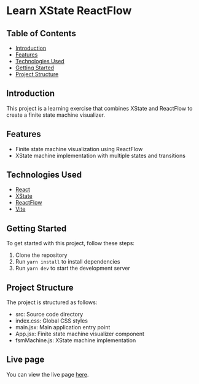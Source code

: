 # Learn XState ReactFlow

## Table of Contents
  - [Introduction](#introduction)
  - [Features](#features)
  - [Technologies Used](#technologies-used)
  - [Getting Started](#getting-started)
  - [Project Structure](#project-structure)

## Introduction
This project is a learning exercise that combines XState and ReactFlow to create a finite state machine visualizer.

## Features
  - Finite state machine visualization using ReactFlow
  - XState machine implementation with multiple states and transitions

## Technologies Used
  - [React](https://react.dev/)
  - [XState](https://xstate.js.org/)
  - [ReactFlow](https://reactflow.dev/)
  - [Vite](https://vitejs.dev/)

## Getting Started
To get started with this project, follow these steps:
  1. Clone the repository
  1. Run `yarn install` to install dependencies
  1. Run `yarn dev` to start the development server

## Project Structure
The project is structured as follows:
  - src: Source code directory
  - index.css: Global CSS styles
  - main.jsx: Main application entry point
  - App.jsx: Finite state machine visualizer component
  - fsmMachine.js: XState machine implementation

## Live page
You can view the live page [here](https://klxcoder.github.io/learn-xstate-reactflow/).